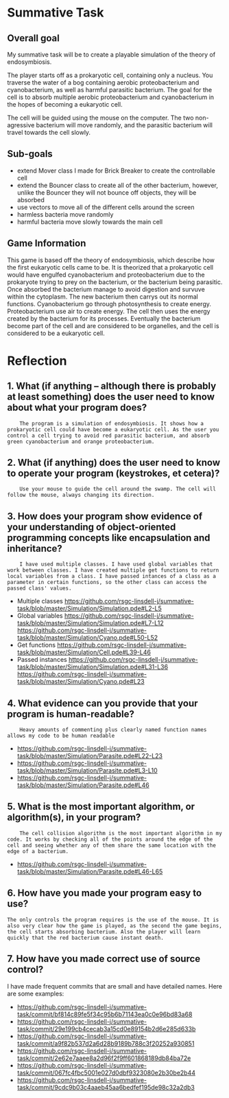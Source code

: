# Summative Task

## Overall goal

My summative task will be to create a playable simulation of the theory of endosymbiosis.

The player starts off as a prokaryotic cell, containing only a nucleus. You traverse the water of a bog containing aerobic proteobacterium and cyanobacterium, as well as harmful parasitic bacterium. The goal for the cell is to absorb multiple aerobic proteobacterium and cyanobacterium in the hopes of becoming a eukaryotic cell.

The cell will be guided using the mouse on the computer. The two non-agressive bacterium will move randomly, and the parasitic bacterium will travel towards the cell slowly.


## Sub-goals

* extend Mover class I made for Brick Breaker to create the controllable cell
* extend the Bouncer class to create all of the other bacterium, however, unlike the Bouncer they will not bounce off objects, they will be absorbed
* use vectors to move all of the different cells around the screen
* harmless bacteria move randomly
* harmful bacteria move slowly towards the main cell

## Game Information

This game is based off the theory of endosymbiosis, which describe how the first eukaryotic cells came to be. It is theorized that a prokaryotic cell would have engulfed cyanobacterium and proteobacterium due to the prokaryote trying to prey on the bacterium, or the bacterium being parasitic. Once absorbed the bacterium manage to avoid digestion and survuve within the cytoplasm. The new bacterium then carrys out its normal functions. Cyanobacterium go through photosynthesis to create energy. Proteobacterium use air to create energy. The cell then uses the energy created by the bacterium for its processes. Eventually the bacterium become part of the cell and are considered to be organelles, and the cell is considered to be a eukaryotic cell.

# Reflection


## 1. What (if anything – although there is probably at least something) does the user need to know about what your program does?

        The program is a simulation of endosymbiosis. It shows how a prokaryotic cell could have become a eukaryotic cell. As the user you control a cell trying to avoid red parasitic bacterium, and absorb green cyanobacterium and orange proteobacterium.

## 2. What (if anything) does the user need to know to operate your program (keystrokes, et cetera)?

        Use your mouse to guide the cell around the swamp. The cell will follow the mouse, always changing its direction.

## 3. How does your program show evidence of your understanding of object-oriented programming concepts like encapsulation and inheritance?

        I have used multiple classes. I have used global variables that work between classes. I have created multiple get functions to return local variables from a class. I have passed intances of a class as a parameter in certain functions, so the other class can access the passed class' values.

* Multiple classes
 https://github.com/rsgc-linsdell-j/summative-task/blob/master/Simulation/Simulation.pde#L2-L5
* Global variables
 https://github.com/rsgc-linsdell-j/summative-task/blob/master/Simulation/Simulation.pde#L7-L12
 https://github.com/rsgc-linsdell-j/summative-task/blob/master/Simulation/Cyano.pde#L50-L52
* Get functions
 https://github.com/rsgc-linsdell-j/summative-task/blob/master/Simulation/Cell.pde#L39-L46
* Passed instances
 https://github.com/rsgc-linsdell-j/summative-task/blob/master/Simulation/Simulation.pde#L31-L36
 https://github.com/rsgc-linsdell-j/summative-task/blob/master/Simulation/Cyano.pde#L23

## 4. What evidence can you provide that your program is human-readable?
        
        Heavy amounts of commenting plus clearly named function names allows my code to be human readable
* https://github.com/rsgc-linsdell-j/summative-task/blob/master/Simulation/Parasite.pde#L22-L23
* https://github.com/rsgc-linsdell-j/summative-task/blob/master/Simulation/Parasite.pde#L3-L10
* https://github.com/rsgc-linsdell-j/summative-task/blob/master/Simulation/Parasite.pde#L46
        
## 5. What is the most important algorithm, or algorithm(s), in your program?
        
        The cell collision algorithm is the most important algorithm in my code. It works by checking all of the points around the edge of the cell and seeing whether any of them share the same location with the edge of a bacterium. 

* https://github.com/rsgc-linsdell-j/summative-task/blob/master/Simulation/Parasite.pde#L46-L65


## 6. How have you made your program easy to use?
    
    The only controls the program requires is the use of the mouse. It is also very clear how the game is played, as the second the game begins, the cell starts absorbing bacterium. Also the player will learn quickly that the red bacterium cause instant death.
    

## 7. How have you made correct use of source control?
        
I have made frequent commits that are small and have detailed names. Here are some examples:

* https://github.com/rsgc-linsdell-j/summative-task/commit/bf814c89fe5f34c95b6b71143ea0c0e96bd83a68
* https://github.com/rsgc-linsdell-j/summative-task/commit/29e199cb4cecab3a15cd0e89154b2d6e285d633b
* https://github.com/rsgc-linsdell-j/summative-task/commit/a9f82b537d2a6d28b9189b788c3f20252a930851
* https://github.com/rsgc-linsdell-j/summative-task/commit/2e62e7aaee8a2d96f2f9ff601868189db84ba72e
* https://github.com/rsgc-linsdell-j/summative-task/commit/067fc4fbc5001e027d0dbf9323080e2b30be2b44
* https://github.com/rsgc-linsdell-j/summative-task/commit/9cdc9b03c4aaeb45aa6bedfef195de98c32a2db3





